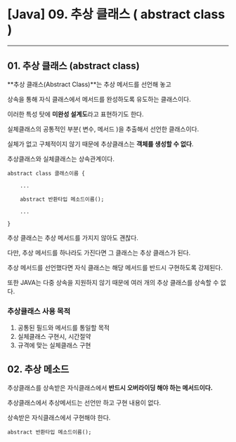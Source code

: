 # \[Java\] 09. 추상 클래스 ( abstract class )

---



## 01\. 추상 클래스 (abstract class)

**추상 클래스(Abstract Class)**는 추상 메서드를 선언해 놓고

상속을 통해 자식 클래스에서 메서드를 완성하도록 유도하는 클래스이다.

이러한 특성 탓에 **미완성 설계도**라고 표현하기도 한다.

실체클래스의 공통적인 부분( 변수, 메서드 )을 추출해서 선언한 클래스이다.

실체가 없고 구체적이지 않기 때문에 추상클래스는 **객체를 생성할 수 없다**.

추상클래스와 실체클래스는 상속관계이다.

```
abstract class 클래스이름 {

    ...

    abstract 반환타입 메소드이름();

    ...

}
```

추상 클래스는 추상 메서드를 가지지 않아도 괜찮다.

다만, 추상 메서드를 하나라도 가진다면 그 클래스는 추상 클래스가 된다.

추상 메서드를 선언했다면 자식 클래스는 해당 메서드를 반드시 구현하도록 강제된다.

또한 JAVA는 다중 상속을 지원하지 않기 때문에 여러 개의 추상 클래스를 상속할 수 없다.  
  

### 추상클래스 사용 목적

1.  공통된 필드와 메서드를 통일할 목적
2.  실체클래스 구현시, 시간절약
3.  규격에 맞는 실체클래스 구현

## 02\. 추상 메소드

추상클래스를 상속받은 자식클래스에서 **반드시 오버라이딩 해야 하는 메서드이다.**

추상클래스에서 추상메서드는 선언만 하고 구현 내용이 없다.

상속받은 자식클래스에서 구현해야 한다.

```
abstract 반환타입 메소드이름();
```